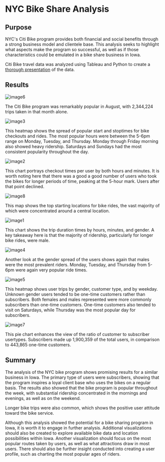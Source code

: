 # NYC Bike Share Analysis

## Purpose

NYC's Citi Bike program provides both financial and social benefits through a strong business model and clientele base. This analysis seeks to highlight what aspects make the program so successful, as well as if those characteristics could be emulated in a bike share business in Iowa. 

Citi Bike travel data was analyzed using Tableau and Python to create a [thorough presentation](https://public.tableau.com/app/profile/molly.sprecher/viz/BikeAnalysis_16391914354240/Story1?publish=yes "thorough presentation") of the data. 

## Results 

![image6](https://github.com/msprech/bikesharing/blob/9f23412cdfd1eec1213edb3c4c5bc9d69ece6974/Screen%20Shot%202021-12-12%20at%201.46.45%20PM.png)

The Citi Bike program was remarkably popular in August, with 2,344,224 trips taken in that month alone. 

![image3](https://github.com/msprech/bikesharing/blob/9f23412cdfd1eec1213edb3c4c5bc9d69ece6974/Screen%20Shot%202021-12-12%20at%201.42.43%20PM.png)

This heatmap shows the spread of popular start and stoptimes for bike checkouts and rides. The most popular hours were between the 5-6pm range on Monday, Tuesday, and Thursday. Monday through Friday morning also showed heavy ridership. Saturdays and Sundays had the most consistent popularity throughout the day. 

![image2](https://github.com/msprech/bikesharing/blob/9f23412cdfd1eec1213edb3c4c5bc9d69ece6974/Screen%20Shot%202021-12-12%20at%201.42.15%20PM.png)

This chart portrays checkout times per user by both hours and minutes. It is worth noting here that there was a good a good number of users who took the bikes for longer periods of time, peaking at the 5-hour mark. Users after that point declined.

![image8](https://github.com/msprech/bikesharing/blob/9f23412cdfd1eec1213edb3c4c5bc9d69ece6974/Screen%20Shot%202021-12-12%20at%201.47.12%20PM.png)

This map shows the top starting locations for bike rides, the vast majority of which were concentrated around a central location. 

![image1](https://github.com/msprech/bikesharing/blob/9f23412cdfd1eec1213edb3c4c5bc9d69ece6974/Screen%20Shot%202021-12-12%20at%201.41.52%20PM.png)

This chart shows the trip duration times by hours, minutes, and gender. A key takeaway here is that the majority of ridership, particularly for longer bike rides, were male. 

![image4](https://github.com/msprech/bikesharing/blob/9f23412cdfd1eec1213edb3c4c5bc9d69ece6974/Screen%20Shot%202021-12-12%20at%201.45.56%20PM.png)

Another look at the gender spread of the users shows again that males were the most prevalent riders. Monday, Tuesday, and Thursday from 5-6pm were again very popular ride times. 

![image5](https://github.com/msprech/bikesharing/blob/9f23412cdfd1eec1213edb3c4c5bc9d69ece6974/Screen%20Shot%202021-12-12%20at%201.46.33%20PM.png)

This heatmap shows user trips by gender, customer type, and by weekday. Unknown gender users tended to be one-time customers rather than subscribers. Both females and males represented were more commonly subscribers than one-time customers. One-time customers also tended to visit on Saturdays, while Thursday was the most popular day for subscribers.

![image7](https://github.com/msprech/bikesharing/blob/9f23412cdfd1eec1213edb3c4c5bc9d69ece6974/Screen%20Shot%202021-12-12%20at%201.47.01%20PM.png)

This pie chart enhances the view of the ratio of customer to subscriber usertypes. Subscribers made up 1,900,359 of the total users, in comparison to 443,865 one-time customers. 

## Summary 

The analysis of the NYC bike program shows promising results for a similar business in Iowa. The primary type of users were subscribers, showing that the program inspires a loyal client base who uses the bikes on a regular basis. The results also showed that the bike program is popular throughout the week, with substantial ridership concentrated in the mornings and evenings, as well as on the weekend. 

Longer bike trips were also common, which shows the positive user attitude toward the bike service. 

Although this analysis showed the potential for a bike sharing program in Iowa, it is worth it to engage in further analysis. Additional visualizations should also be created to explore available bike data and location possibilities within Iowa. Another visualization should focus on the most popular routes taken by users, as well as what attractions draw in most users. There should also be further insight conducted into creating a user profile, such as charting the most popular ages of riders. 



